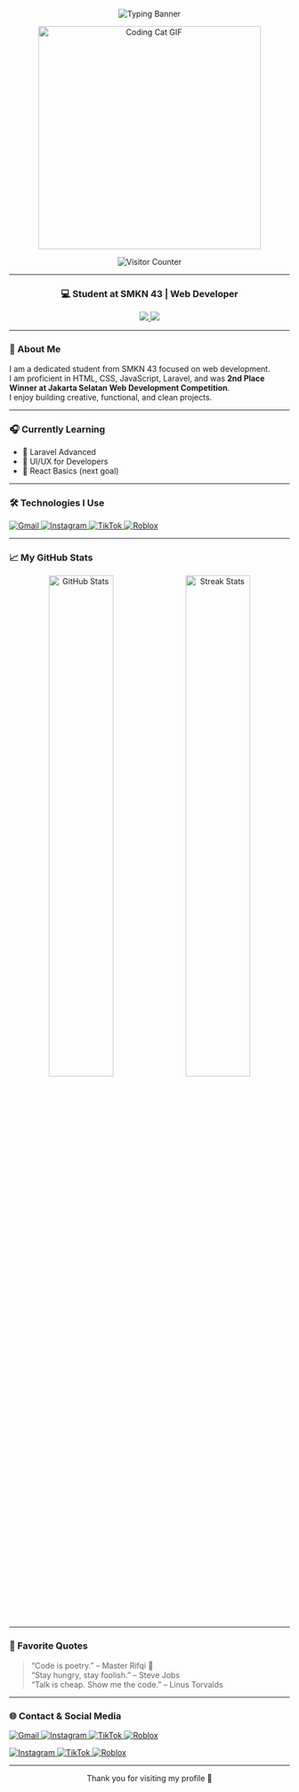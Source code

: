 <!-- Banner Name -->
<p align="center">
  <img src="https://readme-typing-svg.demolab.com?font=Poppins&weight=500&size=24&pause=1000&color=ffffff&center=true&vCenter=true&width=435&lines=Hello%2C+I'm+Rifqi+Ahmad+Firdaus;Web+Developer;" alt="Typing Banner" />
</p>

<!-- Coding Cat GIF -->
<p align="center">
  <img src="https://media.giphy.com/media/JIX9t2j0ZTN9S/giphy.gif" alt="Coding Cat GIF" width="400" />
</p>

<!-- Visitor Counter -->
<p align="center">
  <img src="https://komarev.com/ghpvc/?username=GroX0D&label=Visitor&style=flat&color=000000&labelColor=ffffff" alt="Visitor Counter" />
</p>

---

<h3 align="center">💻 Student at SMKN 43 | Web Developer</h3>

<p align="center">
  <a href="mailto:yp14yj@gmail.com">
    <img src="https://img.shields.io/badge/email-000000?style=for-the-badge&logo=gmail&logoColor=ffffff" />
  </a>
  <a href="https://github.com/GroX0D">
    <img src="https://img.shields.io/github/followers/GroX0D?style=for-the-badge&color=000000&labelColor=ffffff" />
  </a>
</p>

---

### 🚀 About Me

I am a dedicated student from SMKN 43 focused on web development.  
I am proficient in HTML, CSS, JavaScript, Laravel, and was **2nd Place Winner at Jakarta Selatan Web Development Competition**.  
I enjoy building creative, functional, and clean projects.

---

### 🎧 Currently Learning
- 🔧 Laravel Advanced
- 🎨 UI/UX for Developers
- 🧠 React Basics (next goal)

---

### 🛠️ Technologies I Use
<p align="left">
  <a href="mailto:yp14yj@gmail.com" target="_blank">
    <img src="https://img.shields.io/badge/Gmail-000000?style=flat&logo=gmail&logoColor=ffffff" alt="Gmail">
  </a>
  <a href="https://www.instagram.com/chinasnn" target="_blank">
    <img src="https://img.shields.io/badge/Instagram-000000?style=flat&logo=instagram&logoColor=ffffff" alt="Instagram">
  </a>
  <a href="https://www.tiktok.com/@chinasnn" target="_blank">
    <img src="https://img.shields.io/badge/TikTok-000000?style=flat&logo=tiktok&logoColor=ffffff" alt="TikTok">
  </a>
  <a href="https://www.roblox.com/users/2983060683/profile" target="_blank">
    <img src="https://img.shields.io/badge/Roblox-000000?style=flat&logo=roblox&logoColor=ffffff" alt="Roblox">
  </a>
  </p>

---

### 📈 My GitHub Stats
<p align="center">
  <img src="https://github-readme-stats.vercel.app/api?username=GroX0D&show_icons=true&theme=graywhite" alt="GitHub Stats" width="48%"/>
  <img src="https://github-readme-streak-stats.herokuapp.com/?user=GroX0D&theme=graywhite" alt="Streak Stats" width="48%"/>
</p>

---

### 💬 Favorite Quotes
> “Code is poetry.” – Master Rifqi 💠  
> “Stay hungry, stay foolish.” – Steve Jobs  
> “Talk is cheap. Show me the code.” – Linus Torvalds

---

### 🌐 Contact & Social Media
<p align="left">
  <a href="mailto:yp14yj@gmail.com" target="_blank">
    <img src="https://img.shields.io/badge/Gmail-000000?style=flat&logo=gmail&logoColor=ffffff" alt="Gmail">
  </a>
  <a href="https://www.instagram.com/chinasnn" target="_blank">
    <img src="https://img.shields.io/badge/Instagram-000000?style=flat&logo=instagram&logoColor=ffffff" alt="Instagram">
  </a>
  <a href="https://www.tiktok.com/@chinasnn" target="_blank">
    <img src="https://img.shields.io/badge/TikTok-000000?style=flat&logo=tiktok&logoColor=ffffff" alt="TikTok">
  </a>
  <a href="https://www.roblox.com/users/2983060683/profile" target="_blank">
    <img src="https://img.shields.io/badge/Roblox-000000?style=flat&logo=roblox&logoColor=ffffff" alt="Roblox">
  </a>
</p>

<p align="left">
  <a href="https://www.instagram.com/chinasnn" target="_blank">
    <img src="https://img.shields.io/badge/Instagram-000000?style=flat&logo=instagram&logoColor=ffffff" alt="Instagram">
  </a>
  <a href="https://www.tiktok.com/@chinasnn" target="_blank">
    <img src="https://img.shields.io/badge/TikTok-000000?style=flat&logo=tiktok&logoColor=ffffff" alt="TikTok">
  </a>
  <a href="https://www.roblox.com/users/2983060683/profile" target="_blank">
    <img src="https://img.shields.io/badge/Roblox-000000?style=flat&logo=roblox&logoColor=ffffff" alt="Roblox">
  </a>
</p>

---

<p align="center">Thank you for visiting my profile 💙</p>
